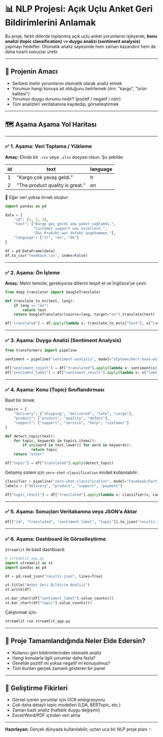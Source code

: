 
# 📊 NLP Projesi: Açık Uçlu Anket Geri Bildirimlerini Anlamak

Bu proje, farklı dillerde toplanmış açık uçlu anket yorumlarını işleyerek; **konu analizi (topic classification)** ve **duygu analizi (sentiment analysis)** yapmayı hedefler. Otomatik analiz sayesinde hem zaman kazandırır hem de daha tutarlı sonuçlar üretir.

---

## 🎯 Projenin Amacı

- Serbest metin yorumlarını otomatik olarak analiz etmek
- Yorumun hangi konuya ait olduğunu belirlemek (örn. "kargo", "ürün kalitesi")
- Yorumun duygu durumu nedir? (pozitif / negatif / nötr)
- Tüm analizleri veritabanına kaydedip, görselleştirmek

---

## 🗺️ Aşama Aşama Yol Haritası

---

### ✅ 1. Aşama: Veri Toplama / Yükleme

**Amaç:** Elinde bir `.csv` veya `.xlsx` dosyası olsun. Şu şekilde:

| id | text                            | language |
|----|---------------------------------|----------|
| 1  | "Kargo çok yavaş geldi."       | tr       |
| 2  | "The product quality is great."| en       |

📌 Eğer veri yoksa örnek oluştur:
```python
import pandas as pd

data = {
    "id": [1, 2, 3],
    "text": ["Kargo geç geldi ama paket sağlamdı.", 
             "Customer support was excellent.", 
             "Das Produkt war defekt angekommen."],
    "language": ["tr", "en", "de"]
}

df = pd.DataFrame(data)
df.to_csv("feedback.csv", index=False)
```

---

### ✅ 2. Aşama: Ön İşleme

**Amaç:** Metni temizle, gerekiyorsa dillerini tespit et ve İngilizce’ye çevir.

```python
from deep_translator import GoogleTranslator

def translate_to_en(text, lang):
    if lang == "en":
        return text
    return GoogleTranslator(source=lang, target="en").translate(text)

df["translated"] = df.apply(lambda x: translate_to_en(x["text"], x["language"]), axis=1)
```

---

### ✅ 3. Aşama: Duygu Analizi (Sentiment Analysis)

```python
from transformers import pipeline

sentiment = pipeline("sentiment-analysis", model="nlptown/bert-base-multilingual-uncased-sentiment")

df["sentiment_result"] = df["translated"].apply(lambda x: sentiment(x)[0])
df["sentiment_label"] = df["sentiment_result"].apply(lambda x: x["label"])
```

---

### ✅ 4. Aşama: Konu (Topic) Sınıflandırması

Basit bir örnek:
```python
topics = {
    "delivery": ["shipping", "delivered", "late", "cargo"],
    "product": ["product", "quality", "defect"],
    "support": ["support", "service", "help", "customer"]
}

def detect_topic(text):
    for topic, keywords in topics.items():
        if any(word in text.lower() for word in keywords):
            return topic
    return "other"

df["topic"] = df["translated"].apply(detect_topic)
```

Gelişmiş sistem için `zero-shot-classification` modeli kullanılabilir:
```python
classifier = pipeline("zero-shot-classification", model="facebook/bart-large-mnli")
labels = ["delivery", "product", "support", "payment"]

df["topic_result"] = df["translated"].apply(lambda x: classifier(x, candidate_labels=labels)["labels"][0])
```

---

### ✅ 5. Aşama: Sonuçları Veritabanına veya JSON’a Aktar

```python
df[["id", "translated", "sentiment_label", "topic"]].to_json("results.json", orient="records", lines=True)
```

---

### ✅ 6. Aşama: Dashboard ile Görselleştirme

`Streamlit` ile basit dashboard:
```python
# streamlit_app.py
import streamlit as st
import pandas as pd

df = pd.read_json("results.json", lines=True)

st.title("Anket Geri Bildirim Analizi")
st.write(df)

st.bar_chart(df["sentiment_label"].value_counts())
st.bar_chart(df["topic"].value_counts())
```

Çalıştırmak için:
```bash
streamlit run streamlit_app.py
```

---

## 🚀 Proje Tamamlandığında Neler Elde Edersin?

- Kullanıcı geri bildirimlerinden otomatik analiz
- Hangi konularla ilgili yorumlar daha fazla?
- Genelde pozitif mi yoksa negatif mi konuşulmuş?
- Tüm bunları gerçek zamanlı gösteren bir panel

---

## 🧠 Geliştirme Fikirleri

- Görsel içeren yorumlar için OCR entegrasyonu
- Çok daha detaylı topic modelleri (LDA, BERTopic, etc.)
- Zaman bazlı analiz (haftalık duygu değişimi)
- Excel/Word/PDF içinden veri alma

---

**Hazırlayan:** Gerçek dünyada kullanılabilir, uçtan uca bir NLP proje planı ✨
